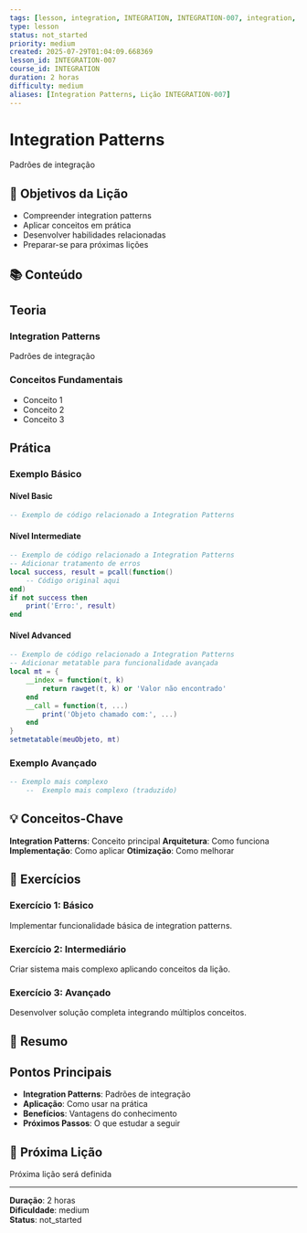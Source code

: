 ```yaml
---
tags: [lesson, integration, INTEGRATION, INTEGRATION-007, integration, lesson]
type: lesson
status: not_started
priority: medium
created: 2025-07-29T01:04:09.668369
lesson_id: INTEGRATION-007
course_id: INTEGRATION
duration: 2 horas
difficulty: medium
aliases: [Integration Patterns, Lição INTEGRATION-007]
---
```


# Integration Patterns

Padrões de integração

## 🎯 Objetivos da Lição

- Compreender integration patterns
- Aplicar conceitos em prática
- Desenvolver habilidades relacionadas
- Preparar-se para próximas lições

## 📚 Conteúdo


## Teoria

### Integration Patterns
Padrões de integração

### Conceitos Fundamentais
- Conceito 1
- Conceito 2
- Conceito 3

## Prática

### Exemplo Básico
#### Nível Basic
```lua
-- Exemplo de código relacionado a Integration Patterns
```

#### Nível Intermediate
```lua
-- Exemplo de código relacionado a Integration Patterns
-- Adicionar tratamento de erros
local success, result = pcall(function()
    -- Código original aqui
end)
if not success then
    print('Erro:', result)
end
```

#### Nível Advanced
```lua
-- Exemplo de código relacionado a Integration Patterns
-- Adicionar metatable para funcionalidade avançada
local mt = {
    __index = function(t, k)
        return rawget(t, k) or 'Valor não encontrado'
    end
    __call = function(t, ...)
        print('Objeto chamado com:', ...)
    end
}
setmetatable(meuObjeto, mt)
```

### Exemplo Avançado
```lua
-- Exemplo mais complexo
    --  Exemplo mais complexo (traduzido)
```


## 💡 Conceitos-Chave

**Integration Patterns**: Conceito principal
**Arquitetura**: Como funciona
**Implementação**: Como aplicar
**Otimização**: Como melhorar

## 🧪 Exercícios


### Exercício 1: Básico
Implementar funcionalidade básica de integration patterns.

### Exercício 2: Intermediário
Criar sistema mais complexo aplicando conceitos da lição.

### Exercício 3: Avançado
Desenvolver solução completa integrando múltiplos conceitos.


## 📝 Resumo


## Pontos Principais

- **Integration Patterns**: Padrões de integração
- **Aplicação**: Como usar na prática
- **Benefícios**: Vantagens do conhecimento
- **Próximos Passos**: O que estudar a seguir


## 🔗 Próxima Lição

Próxima lição será definida

---

**Duração**: 2 horas  
**Dificuldade**: medium  
**Status**: not_started
